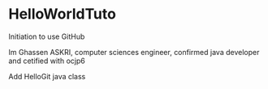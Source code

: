 # HelloWorldTuto
Initiation to use GitHub


Im Ghassen ASKRI, computer sciences engineer, confirmed java developer and cetified with ocjp6

Add HelloGit java class
